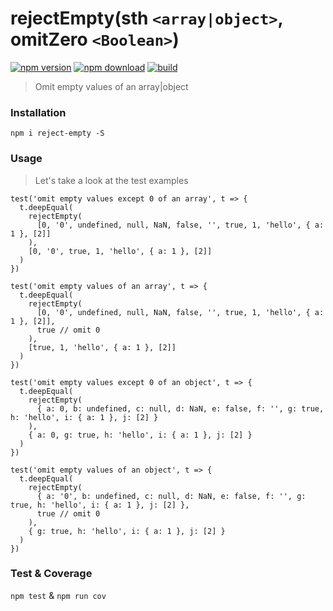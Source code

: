 # rejectEmpty(sth `<array|object>`, omitZero `<Boolean>`)

[![npm version][npm-v-img]][npm-url]
[![npm download][npm-dl-img]][npm-url]
[![build][build-img]][build-url]

> Omit empty values of an array|object

### Installation

`npm i reject-empty -S`  

### Usage
> Let's take a look at the test examples

```
test('omit empty values except 0 of an array', t => {
  t.deepEqual(
    rejectEmpty(
      [0, '0', undefined, null, NaN, false, '', true, 1, 'hello', { a: 1 }, [2]]
    ),
    [0, '0', true, 1, 'hello', { a: 1 }, [2]]
  )
})

test('omit empty values of an array', t => {
  t.deepEqual(
    rejectEmpty(
      [0, '0', undefined, null, NaN, false, '', true, 1, 'hello', { a: 1 }, [2]],
      true // omit 0
    ),
    [true, 1, 'hello', { a: 1 }, [2]]
  )
})

test('omit empty values except 0 of an object', t => {
  t.deepEqual(
    rejectEmpty(
      { a: 0, b: undefined, c: null, d: NaN, e: false, f: '', g: true, h: 'hello', i: { a: 1 }, j: [2] }
    ),
    { a: 0, g: true, h: 'hello', i: { a: 1 }, j: [2] }
  )
})

test('omit empty values of an object', t => {
  t.deepEqual(
    rejectEmpty(
      { a: '0', b: undefined, c: null, d: NaN, e: false, f: '', g: true, h: 'hello', i: { a: 1 }, j: [2] },
      true // omit 0
    ),
    { g: true, h: 'hello', i: { a: 1 }, j: [2] }
  )
})
```

### Test & Coverage

`npm test` & `npm run cov`

[npm-url]: https://www.npmjs.com/package/reject-empty
[npm-v-img]: http://img.shields.io/npm/v/reject-empty.svg
[npm-dl-img]: http://img.shields.io/npm/dm/reject-empty.svg
[build-img]: https://travis-ci.org/kenberkeley/reject-empty.svg?branch=master
[build-url]: https://travis-ci.org/kenberkeley/reject-empty
